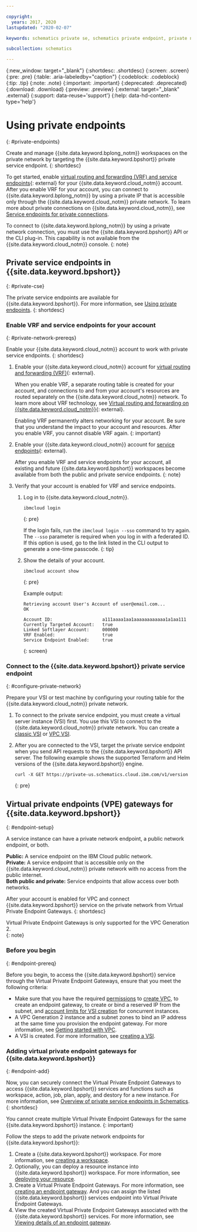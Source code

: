 ```yaml
---

copyright:
  years: 2017, 2020
lastupdated: "2020-02-07"

keywords: schematics private se, schematics private endpoint, private network schematics

subcollection: schematics

---
```


{:new_window: target="_blank"}
{:shortdesc: .shortdesc}
{:screen: .screen}
{:pre: .pre}
{:table: .aria-labeledby="caption"}
{:codeblock: .codeblock}
{:tip: .tip}
{:note: .note}
{:important: .important}
{:deprecated: .deprecated}
{:download: .download}
{:preview: .preview}
{:external: target="_blank" .external}
{:support: data-reuse='support'}
{:help: data-hd-content-type='help'}


# Using private endpoints
{: #private-endpoints}  

Create and manage {{site.data.keyword.bplong_notm}} workspaces on the private network by targeting the {{site.data.keyword.bpshort}} private service endpoint.
{: shortdesc} 

To get started, enable [virtual routing and forwarding (VRF) and service endpoints](/docs/account?topic=account-vrf-service-endpoint){: external} for your {{site.data.keyword.cloud_notm}} account. After you enable VRF for your account, you can connect to {{site.data.keyword.bplong_notm}} by using a private IP that is accessible only through the {{site.data.keyword.cloud_notm}} private network. To learn more about private connections on {{site.data.keyword.cloud_notm}}, see [Service endpoints for private connections](https://cloud.ibm.com/docs/schematics?topic=schematics-secure-data#pi-location).

To connect to {{site.data.keyword.bplong_notm}} by using a private network connection, you must use the {{site.data.keyword.bpshort}} API or the CLI plug-in. This capability is not available from the {{site.data.keyword.cloud_notm}} console.
{: note}

## Private service endpoints in {{site.data.keyword.bpshort}}
{: #private-cse}

The private service endpoints are available for {{site.data.keyword.bpshort}}. For more information, see [Using private endpoints](https://cloud.ibm.com/docs/schematics?topic=schematics-secure-data#pi-location).
{: shortdesc}

### Enable VRF and service endpoints for your account
{: #private-network-prereqs}

Enable your {{site.data.keyword.cloud_notm}} account to work with private service endpoints. 
{: shortdesc}

1. Enable your {{site.data.keyword.cloud_notm}} account for [virtual routing and forwarding (VRF)](/docs/account?topic=account-vrf-service-endpoint#vrf){: external}.

   When you enable VRF, a separate routing table is created for your account, and connections to and from your account's resources are routed separately on the {{site.data.keyword.cloud_notm}} network. To learn more about VRF technology, see [Virtual routing and forwarding on {{site.data.keyword.cloud_notm}}](/docs/account?topic=account-vrf-service-endpoint){: external}.

   Enabling VRF permanently alters networking for your account. Be sure that you understand the impact to your account and resources. After you enable VRF, you cannot disable VRF again.
   {: important}
2. Enable your {{site.data.keyword.cloud_notm}} account for [service endpoints](/docs/account?topic=account-vrf-service-endpoint#service-endpoint){: external}.

   After you enable VRF and service endpoints for your account, all existing and future {{site.data.keyword.bpshort}} workspaces become available from both the public and private service endpoints.
    {: note}
    
3. Verify that your account is enabled for VRF and service endpoints. 
   1. Log in to {{site.data.keyword.cloud_notm}}.
      ```
      ibmcloud login
      ```
      {: pre}
      
      If the login fails, run the `ibmcloud login --sso` command to try again. The `--sso` parameter is required when you log in with a federated ID. If this option is used, go to the link listed in the CLI output to generate a one-time passcode.
      {: tip}
      
   2. Show the details of your account. 
      ``` 
      ibmcloud account show
      ```
      {: pre}
      
      Example output: 
      ```
      Retrieving account User's Account of user@email.com...
      OK

      Account ID:                   a111aaaa1aa1aaaaaaaaaaaa1a1aa111   
      Currently Targeted Account:   true   
      Linked Softlayer Account:     000000
      VRF Enabled:                  true  
      Service Endpoint Enabled:     true
      ```
      {: screen}
    
### Connect to the {{site.data.keyword.bpshort}} private service endpoint
{: #configure-private-network}

Prepare your VSI or test machine by configuring your routing table for the {{site.data.keyword.cloud_notm}} private network.

1. To connect to the private service endpoint, you must create a virtual server instance (VSI) first. You use this VSI to connect to the {{site.data.keyword.cloud_notm}} private network. You can create a [classic VSI](/docs/virtual-servers?topic=virtual-servers-getting-started-tutorial) or [VPC VSI](/docs/vpc?topic=vpc-getting-started). 

2. After you are connected to the VSI, target the private service endpoint when you send API requests to the {{site.data.keyword.bpshort}} API server. The following example shows the supported Terraform and Helm versions of the {{site.data.keyword.bpshort}} engine. 
   ```
   curl -X GET https://private-us.schematics.cloud.ibm.com/v1/version
   ```
   {: pre}
   

## Virtual private endpoints (VPE) gateways for {{site.data.keyword.bpshort}}
{: #endpoint-setup}

A service instance can have a private network endpoint, a public network endpoint, or both.

  **Public:** A service endpoint on the IBM Cloud public network.<br>
  **Private:** A service endpoint that is accessible only on the {{site.data.keyword.cloud_notm}} private network with no access from the public internet.<br>
  **Both public and private:** Service endpoints that allow access over both networks.<br>

After your account is enabled for VPC and connect {{site.data.keyword.bpshort}} service on the private network from Virtual Private Endpoint Gateways.
{: shortdesc}

   Virtual Private Endpoint Gateways is only supported for the VPC Generation 2.  
   {: note}

### Before you begin
{: #endpoint-prereq}

Before you begin, to access the  {{site.data.keyword.bpshort}} service through the Virtual Private Endpoint Gateways, ensure that you meet the following criteria:

* Make sure that you have the required [permissions](/docs/schematics?topic=schematics-access#access-setup) to [create VPC](/docs/vpc?topic=vpc-getting-started), to create an endpoint gateway, to create or bind a reserved IP from the subnet, and [account limits for VSI creation](/docs/vpc?topic=vpc-quotas#virtual-server-instances) for concurrent instances.
* A VPC Generation 2 instance and a subnet zones to bind an IP address at the same time you provision the endpoint gateway. For more information, see [Getting started with VPC](/docs/vpc?topic=vpc-creating-a-vpc-using-the-ibm-cloud-console).
* A VSI is created. For more information, see [creating a VSI](/docs/vpc?topic=vpc-creating-virtual-servers).

### Adding virtual private endpoint gateways for {{site.data.keyword.bpshort}}
{: #endpoint-add}

Now, you can securely connect the Virtual Private Endpoint Gateways to access {{site.data.keyword.bpshort}} services and functions such as workspace, action, job, plan, apply, and destory for a new instance. For more information, see [Overview of private service endpoints in Schematics](/https://cloud.ibm.com/docs/schematics?topic=schematics-secure-data#pi-location).
{: shortdesc}

 You cannot create multiple Virtual Private Endpoint Gateways for the same {{site.data.keyword.bpshort}} instance.
 {: important}

 Follow the steps to add the private network endpoints for {{site.data.keyword.bpshort}}:

 1. Create a {{site.data.keyword.bpshort}} workspace. For more information, see [creating a workspace](/docs/schematics?topic=schematics-workspace-setup#create-workspace).
 2. Optionally, you can deploy a resource instance into {{site.data.keyword.bpshort}} workspace. For more information, see [deploying your resource](https://cloud.ibm.com/docs/schematics?topic=schematics-manage-lifecycle#deploy-resources).
 3. Create a Virtual Private Endpoint Gateways. For more information, see [creating an endpoint gateway](/docs/vpc?topic=vpc-ordering-endpoint-gateway#vpe-creating-ui). And you can assign the listed {{site.data.keyword.bpshort}} services endpoint into Virtual Private Endpoint Gateways.
 4. View the created Virtual Private Endpoint Gateways associated with the {{site.data.keyword.bpshort}} services. For more information, see [Viewing details of an endpoint gateway](/docs/vpc?topic=vpc-vpe-viewing-details-of-an-endpoint-gateway). 

